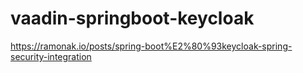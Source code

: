 # vaadin-springboot-keycloak
https://ramonak.io/posts/spring-boot%E2%80%93keycloak-spring-security-integration
